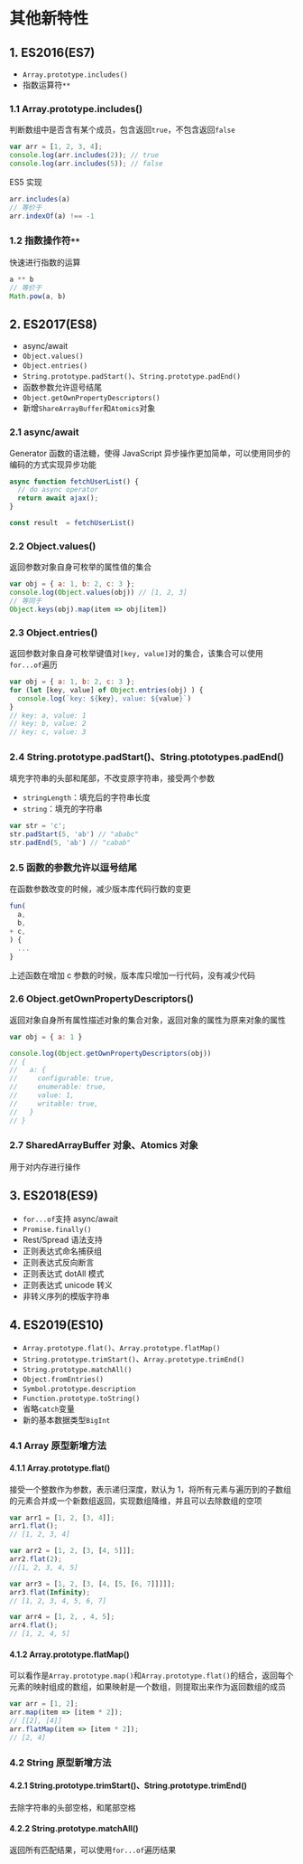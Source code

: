 # 其他新特性

## 1. ES2016(ES7)

* `Array.prototype.includes()`
* 指数运算符`**`

### 1.1 Array.prototype.includes()

判断数组中是否含有某个成员，包含返回`true`，不包含返回`false`

```javascript
var arr = [1, 2, 3, 4];
console.log(arr.includes(2)); // true
console.log(arr.includes(5)); // false
```

ES5 实现

```javascript
arr.includes(a)
// 等价于
arr.indexOf(a) !== -1
```

### 1.2 指数操作符`**`

快速进行指数的运算

```javascript
a ** b
// 等价于
Math.pow(a, b)

```

## 2. ES2017(ES8)

* async/await
* `Object.values()`
* `Object.entries()`
* `String.prototype.padStart()`、`String.prototype.padEnd()`
* 函数参数允许逗号结尾
* `Object.getOwnPropertyDescriptors()`
* 新增`ShareArrayBuffer`和`Atomics`对象

### 2.1 async/await

Generator 函数的语法糖，使得 JavaScript 异步操作更加简单，可以使用同步的编码的方式实现异步功能

```javascript
async function fetchUserList() {
  // do async operator
  return await ajax();
}

const result  = fetchUserList()
```

### 2.2 Object.values()

返回参数对象自身可枚举的属性值的集合

```javascript
var obj = { a: 1, b: 2, c: 3 };
console.log(Object.values(obj)) // [1, 2, 3]
// 等同于
Object.keys(obj).map(item => obj[item])
```

### 2.3 Object.entries()

返回参数对象自身可枚举键值对`[key, value]`对的集合，该集合可以使用`for...of`遍历

```javascript
var obj = { a: 1, b: 2, c: 3 };
for (let [key, value] of Object.entries(obj) ) {
  console.log(`key: ${key}, value: ${value}`)
}
// key: a, value: 1
// key: b, value: 2
// key: c, value: 3
```

### 2.4 String.prototype.padStart()、String.ptototypes.padEnd()

填充字符串的头部和尾部，不改变原字符串，接受两个参数

* `stringLength`：填充后的字符串长度
* `string`：填充的字符串

```javascript
var str = 'c';
str.padStart(5, 'ab') // "ababc"
str.padEnd(5, 'ab') // "cabab"
```

### 2.5 函数的参数允许以逗号结尾

在函数参数改变的时候，减少版本库代码行数的变更

```javascript
fun(
  a,
  b,
+ c,
) {
  ...
}
```

上述函数在增加 c 参数的时候，版本库只增加一行代码，没有减少代码

### 2.6 Object.getOwnPropertyDescriptors()

返回对象自身所有属性描述对象的集合对象，返回对象的属性为原来对象的属性

```javascript
var obj = { a: 1 }

console.log(Object.getOwnPropertyDescriptors(obj))
// {
//   a: {
//     configurable: true,
//     enumerable: true,
//     value: 1,
//     writable: true,
//   }
// }
```

### 2.7 SharedArrayBuffer 对象、Atomics 对象

用于对内存进行操作

## 3. ES2018(ES9)

* `for...of`支持 async/await
* `Promise.finally()`
* Rest/Spread 语法支持
* 正则表达式命名捕获组
* 正则表达式反向断言
* 正则表达式 dotAll 模式
* 正则表达式 unicode 转义
* 非转义序列的模版字符串


## 4. ES2019(ES10)

* `Array.prototype.flat()`、`Array.prototype.flatMap()`
* `String.prototype.trimStart()`、`Array.prototype.trimEnd()`
* `String.prototype.matchAll()`
* `Object.fromEntries()`
* `Symbol.prototype.description`
* `Function.prototype.toString()`
* 省略`catch`变量
* 新的基本数据类型`BigInt`

### 4.1 Array 原型新增方法

#### 4.1.1 Array.prototype.flat()

接受一个整数作为参数，表示递归深度，默认为 1，将所有元素与遍历到的子数组的元素合并成一个新数组返回，实现数组降维，并且可以去除数组的空项

```javascript
var arr1 = [1, 2, [3, 4]];
arr1.flat();
// [1, 2, 3, 4]

var arr2 = [1, 2, [3, [4, 5]]];
arr2.flat(2);
//[1, 2, 3, 4, 5]

var arr3 = [1, 2, [3, [4, [5, [6, 7]]]]];
arr3.flat(Infinity);
// [1, 2, 3, 4, 5, 6, 7]

var arr4 = [1, 2, , 4, 5];
arr4.flat();
// [1, 2, 4, 5]
```

#### 4.1.2 Array.prototype.flatMap()

可以看作是`Array.prototype.map()`和`Array.prototype.flat()`的结合，返回每个元素的映射组成的数组，如果映射是一个数组，则提取出来作为返回数组的成员

```javascript
var arr = [1, 2];
arr.map(item => [item * 2]);
// [[2], [4]]
arr.flatMap(item => [item * 2]);
// [2, 4]
```

### 4.2 String 原型新增方法

#### 4.2.1 String.prototype.trimStart()、String.prototype.trimEnd()

去除字符串的头部空格，和尾部空格

#### 4.2.2 String.prototype.matchAll()

返回所有匹配结果，可以使用`for...of`遍历结果